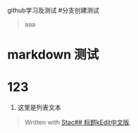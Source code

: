 github学习及测试
#分支创建测试
>aaa
# markdown 测试
# 123
 1. 这里是列表文本

> Written with [Stac## 标题kEdit中文版](https://stackedit.cn/).

